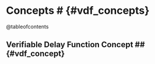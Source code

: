 # Concepts # {#vdf_concepts}

@tableofcontents

## Verifiable Delay Function Concept ## {#vdf_concept}